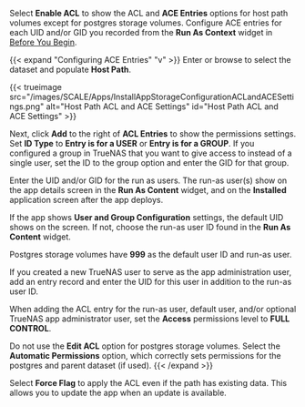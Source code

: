 &NewLine;

Select **Enable ACL** to show the ACL and **ACE Entries** options for host path volumes except for postgres storage volumes.
Configure ACE entries for each UID and/or GID you recorded from the **Run As Context** widget in [Before You Begin](#before-you-begin).

{{< expand "Configuring ACE Entries" "v" >}}
Enter or browse to select the dataset and populate **Host Path**.

{{< trueimage src="/images/SCALE/Apps/InstallAppStorageConfigurationACLandACESettings.png" alt="Host Path ACL and ACE Settings" id="Host Path ACL and ACE Settings" >}}

Next, click **Add** to the right of **ACL Entries** to show the permissions settings.
Set **ID Type** to **Entry is for a USER** or **Entry is for a GROUP**.
If you configured a group in TrueNAS that you want to give access to instead of a single user, set the ID to the group option and enter the GID for that group.

Enter the UID and/or GID for the run as users.
The run-as user(s) show on the app details screen in the **Run As Content** widget, and on the **Installed** application screen after the app deploys.

If the app shows **User and Group Configuration** settings, the default UID shows on the screen. If not, choose the run-as user ID found in the **Run As Content** widget.

Postgres storage volumes have **999** as the default user ID and run-as user.

If you created a new TrueNAS user to serve as the app administration user, add an entry record and enter the UID for this user in addition to the run-as user ID.

When adding the ACL entry for the run-as user, default user, and/or optional TrueNAS app administrator user, set the  **Access** permissions level to **FULL CONTROL**.

Do not use the **Edit ACL** option for postgres storage volumes. Select the **Automatic Permissions** option, which correctly sets permissions for the postgres and parent dataset (if used).
{{< /expand >}}

Select **Force Flag** to apply the ACL even if the path has existing data. This allows you to update the app when an update is available.